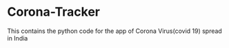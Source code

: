 # Corona-Tracker
This contains the python code for the app of  Corona Virus(covid 19) spread in India
